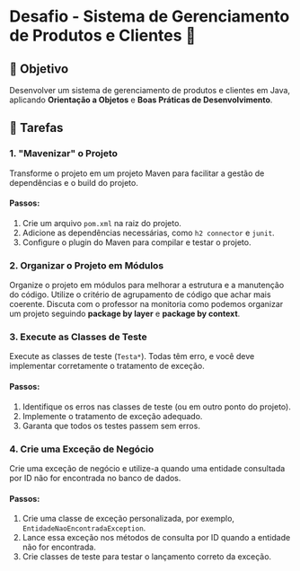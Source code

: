# Desafio - Sistema de Gerenciamento de Produtos e Clientes 🛒

## 🎯 Objetivo
Desenvolver um sistema de gerenciamento de produtos e clientes em Java, aplicando **Orientação a Objetos** e **Boas Práticas de Desenvolvimento**.

## 📝 Tarefas

### 1. "Mavenizar" o Projeto
Transforme o projeto em um projeto Maven para facilitar a gestão de dependências e o build do projeto.

#### Passos:
1. Crie um arquivo `pom.xml` na raiz do projeto.
2. Adicione as dependências necessárias, como `h2 connector` e `junit`.
3. Configure o plugin do Maven para compilar e testar o projeto.

### 2. Organizar o Projeto em Módulos
Organize o projeto em módulos para melhorar a estrutura e a manutenção do código. Utilize o critério de agrupamento de código que achar mais coerente. Discuta com o professor na monitoria como podemos organizar um projeto seguindo **package by layer** e **package by context**.

### 3. Execute as Classes de Teste
Execute as classes de teste (`Testa*`). Todas têm erro, e você deve implementar corretamente o tratamento de exceção.

#### Passos:
1. Identifique os erros nas classes de teste (ou em outro ponto do projeto).
2. Implemente o tratamento de exceção adequado.
3. Garanta que todos os testes passem sem erros.

### 4. Crie uma Exceção de Negócio
Crie uma exceção de negócio e utilize-a quando uma entidade consultada por ID não for encontrada no banco de dados.

#### Passos:
1. Crie uma classe de exceção personalizada, por exemplo, `EntidadeNaoEncontradaException`.
2. Lance essa exceção nos métodos de consulta por ID quando a entidade não for encontrada.
3. Crie classes de teste para testar o lançamento correto da exceção.